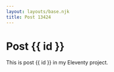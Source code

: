 ```yaml
---
layout: layouts/base.njk
title: Post 13424
---
```


# Post {{ id }}

This is post {{ id }} in my Eleventy project.
